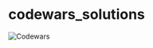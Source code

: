 # codewars_solutions
![Codewars](https://github.r2v.ch/codewars?user=alexeherron&hide_clan=true&top_languages=true&stroke=%23b362ff&theme=night_owl)
